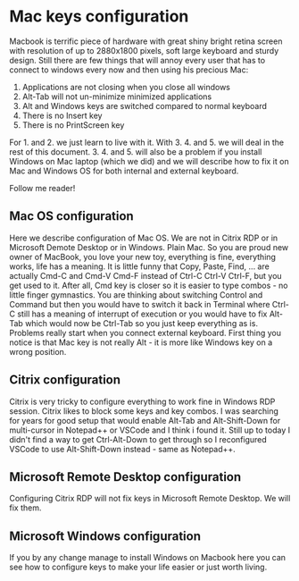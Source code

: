 # Mac keys configuration

Macbook is terrific piece of hardware with great shiny bright retina screen with resolution of up to 2880x1800 pixels, soft large keyboard and sturdy design. Still there are few things that will annoy every user that has to connect to windows every now and then using his precious Mac:

1. Applications are not closing when you close all windows
2. Alt-Tab will not un-minimize minimized applications
3. Alt and Windows keys are switched compared to normal keyboard
4. There is no Insert key
5. There is no PrintScreen key

For 1. and 2. we just learn to live with it. With 3. 4. and 5. we will deal in the rest of this document. 3. 4. and 5. will also be a problem if you install Windows on Mac laptop (which we did) and we will describe how to fix it on Mac and Windows OS for both internal and external keyboard.

Follow me reader!


## Mac OS configuration

Here we describe configuration of Mac OS. We are not in Citrix RDP or in Microsoft Demote Desktop or in Windows. Plain Mac. So you are proud new owner of MacBook, you love your new toy, everything is fine, everything works, life has a meaning. It is little funny that Copy, Paste, Find, ... are actually Cmd-C and Cmd-V Cmd-F instead of Ctrl-C Ctrl-V Ctrl-F, but you get used to it. After all, Cmd key is closer so it is easier to type combos - no little finger gymnastics. You are thinking about switching Control and Command but then you would have to switch it back in Terminal where Ctrl-C still has a meaning of interrupt of execution or you would have to fix Alt-Tab which would now be Ctrl-Tab so you just keep everything as is.
Problems really start when you connect external keyboard. First thing you notice is that Mac key is not really Alt - it is more like Windows key on a wrong position. 


## Citrix configuration

Citrix is very tricky to configure everything to work fine in Windows RDP session. Citrix likes to block some keys and key combos. I was searching for years for good setup that would enable Alt-Tab and Alt-Shift-Down for multi-cursor in Notepad++ or VSCode and I think i found it. Still up to today I didn't find a way to get Ctrl-Alt-Down to get through so I reconfigured VSCode to use Alt-Shift-Down instead - same as Notepad++.


## Microsoft Remote Desktop configuration

Configuring Citrix RDP will not fix keys in Microsoft Remote Desktop. We will fix them.


## Microsoft Windows configuration

If you by any change manage to install Windows on Macbook here you can see how to configure keys to make your life easier or just worth living.
